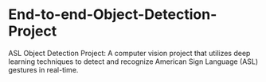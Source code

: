 # End-to-end-Object-Detection-Project
ASL Object Detection Project: A computer vision project that utilizes deep learning techniques to detect and recognize American Sign Language (ASL) gestures in real-time.
